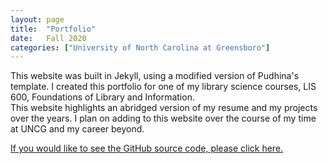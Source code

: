 ```yaml
---
layout: page
title:  "Portfolio"
date:   Fall 2020
categories: ["University of North Carolina at Greensboro"]
---
```


This website was built in Jekyll, using a modified version of Pudhina's template. I created this portfolio for one of my library science courses, LIS 600, Foundations of Library and Information.   
This website highlights an abridged version of my resume and my projects over the years. I plan on adding to this website over the course of my time at UNCG and my career beyond.



[If you would like to see the GitHub source code, please click here.](cdunefsky.github.io)
